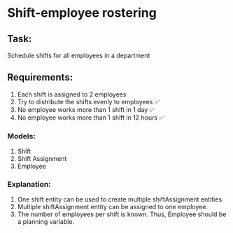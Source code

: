 # Shift-employee rostering

## Task:

Schedule shifts for all employees in a department

## Requirements:

1. Each shift is assigned to 2 employees
2. Try to distribute the shifts evenly to employees ✅
3. No employee works more than 1 shift in 1 day ✅
4. No employee works more than 1 shift in 12 hours ✅

### Models:

1. Shift
2. Shift Assignment
3. Employee

### Explanation:

1. One shift entity can be used to create multiple shiftAssignment entities.
2. Multiple shiftAssignment entity can be assigned to one employee.
3. The number of employees per shift is known. Thus, Employee should be a planning variable.



